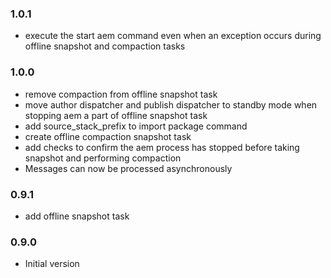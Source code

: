 ### 1.0.1
* execute the start aem command even when an exception occurs during offline snapshot and compaction tasks

### 1.0.0
* remove compaction from offline snapshot task
* move author dispatcher and publish dispatcher to standby mode when stopping aem a part of offline snapshot task
* add source_stack_prefix to import package command
* create offline compaction snapshot task
* add checks to confirm the aem process has stopped before taking snapshot and performing compaction
* Messages can now be processed asynchronously

### 0.9.1
* add offline snapshot task


### 0.9.0
* Initial version
